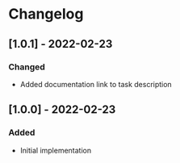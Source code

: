 # Changelog

## [1.0.1] - 2022-02-23
### Changed
- Added documentation link to task description

## [1.0.0] - 2022-02-23
### Added
- Initial implementation